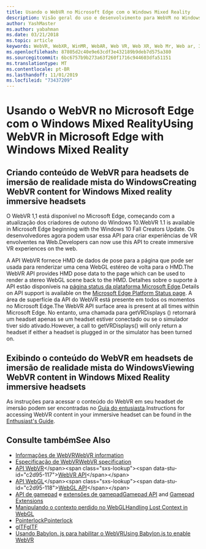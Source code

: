 ```yaml
---
title: Usando o WebVR no Microsoft Edge com o Windows Mixed Reality
description: Visão geral do uso e desenvolvimento para WebVR no Windows Mixed Reality
author: YashMaster
ms.author: yabahman
ms.date: 03/21/2018
ms.topic: article
keywords: WebVR, WebXR, WinMR, WebAR, Web VR, Web XR, Web Mr, Web ar, 360, 360 vídeo, 360 vídeos, 360 Photo, 360 fotos, 360 Content, imersiva Web, immersiveweb, IW
ms.openlocfilehash: 87805d2c40e9e63cdf3e432189b9deb7d575a380
ms.sourcegitcommit: 6bc6757b9b273a63f260f1716c944603dfa51151
ms.translationtype: MT
ms.contentlocale: pt-BR
ms.lasthandoff: 11/01/2019
ms.locfileid: "73437209"
---
```

# <a name="using-webvr-in-microsoft-edge-with-windows-mixed-reality"></a><span data-ttu-id="c2d95-104">Usando o WebVR no Microsoft Edge com o Windows Mixed Reality</span><span class="sxs-lookup"><span data-stu-id="c2d95-104">Using WebVR in Microsoft Edge with Windows Mixed Reality</span></span>

## <a name="creating-webvr-content-for-windows-mixed-reality-immersive-headsets"></a><span data-ttu-id="c2d95-105">Criando conteúdo de WebVR para headsets de imersão de realidade mista do Windows</span><span class="sxs-lookup"><span data-stu-id="c2d95-105">Creating WebVR content for Windows Mixed reality immersive headsets</span></span>

<span data-ttu-id="c2d95-106">O WebVR 1,1 está disponível no Microsoft Edge, começando com a atualização dos criadores de outono do Windows 10.</span><span class="sxs-lookup"><span data-stu-id="c2d95-106">WebVR 1.1 is available in Microsoft Edge beginning with the Windows 10 Fall Creators Update.</span></span> <span data-ttu-id="c2d95-107">Os desenvolvedores agora podem usar essa API para criar experiências de VR envolventes na Web.</span><span class="sxs-lookup"><span data-stu-id="c2d95-107">Developers can now use this API to create immersive VR experiences on the web.</span></span>

<span data-ttu-id="c2d95-108">A API WebVR fornece HMD de dados de pose para a página que pode ser usada para renderizar uma cena WebGL estéreo de volta para o HMD.</span><span class="sxs-lookup"><span data-stu-id="c2d95-108">The WebVR API provides HMD pose data to the page which can be used to render a stereo WebGL scene back to the HMD.</span></span> <span data-ttu-id="c2d95-109">Detalhes sobre o suporte à API estão disponíveis na [página status da plataforma Microsoft Edge](https://developer.microsoft.com/microsoft-edge/platform/status/webvr/).</span><span class="sxs-lookup"><span data-stu-id="c2d95-109">Details on API support is available on the [Microsoft Edge Platform Status page](https://developer.microsoft.com/microsoft-edge/platform/status/webvr/).</span></span> <span data-ttu-id="c2d95-110">A área de superfície da API do WebVR está presente em todos os momentos no Microsoft Edge.</span><span class="sxs-lookup"><span data-stu-id="c2d95-110">The WebVR API surface area is present at all times within Microsoft Edge.</span></span> <span data-ttu-id="c2d95-111">No entanto, uma chamada para getVRDisplays () retornará um headset apenas se um headset estiver conectado ou se o simulador tiver sido ativado.</span><span class="sxs-lookup"><span data-stu-id="c2d95-111">However, a call to getVRDisplays() will only return a headset if either a headset is plugged in or the simulator has been turned on.</span></span>

## <a name="viewing-webvr-content-in-windows-mixed-reality-immersive-headsets"></a><span data-ttu-id="c2d95-112">Exibindo o conteúdo do WebVR em headsets de imersão de realidade mista do Windows</span><span class="sxs-lookup"><span data-stu-id="c2d95-112">Viewing WebVR content in Windows Mixed Reality immersive headsets</span></span>

<span data-ttu-id="c2d95-113">As instruções para acessar o conteúdo do WebVR em seu headset de imersão podem ser encontradas no [Guia do entusiasta](https://docs.microsoft.com/windows/mixed-reality/enthusiast-guide/webvr).</span><span class="sxs-lookup"><span data-stu-id="c2d95-113">Instructions for accessing WebVR content in your immersive headset can be found in the [Enthusiast's Guide](https://docs.microsoft.com/windows/mixed-reality/enthusiast-guide/webvr).</span></span>

## <a name="see-also"></a><span data-ttu-id="c2d95-114">Consulte também</span><span class="sxs-lookup"><span data-stu-id="c2d95-114">See Also</span></span>
* [<span data-ttu-id="c2d95-115">Informações de WebVR</span><span class="sxs-lookup"><span data-stu-id="c2d95-115">WebVR information</span></span>](https://webvr.info)
* [<span data-ttu-id="c2d95-116">Especificação de WebVR</span><span class="sxs-lookup"><span data-stu-id="c2d95-116">WebVR specification</span></span>](https://w3c.github.io/webvr/)
* <span data-ttu-id="c2d95-117">[API WebVR](https://msdn.microsoft.com/library/mt806281(v=vs.85).aspx)</span><span class="sxs-lookup"><span data-stu-id="c2d95-117">[WebVR API](https://msdn.microsoft.com/library/mt806281(v=vs.85).aspx)</span></span>
* <span data-ttu-id="c2d95-118">[API WebGL](https://msdn.microsoft.com/library/bg182648(v=vs.85).aspx)</span><span class="sxs-lookup"><span data-stu-id="c2d95-118">[WebGL API](https://msdn.microsoft.com/library/bg182648(v=vs.85).aspx)</span></span>
* <span data-ttu-id="c2d95-119">[API de gamepad](https://msdn.microsoft.com/library/dn743630(v=vs.85).aspx) e [extensões de gamepad](https://w3c.github.io/gamepad/extensions.html)</span><span class="sxs-lookup"><span data-stu-id="c2d95-119">[Gamepad API](https://msdn.microsoft.com/library/dn743630(v=vs.85).aspx) and [Gamepad Extensions](https://w3c.github.io/gamepad/extensions.html)</span></span>
* [<span data-ttu-id="c2d95-120">Manipulando o contexto perdido no WebGL</span><span class="sxs-lookup"><span data-stu-id="c2d95-120">Handling Lost Context in WebGL</span></span>](https://www.khronos.org/webgl/wiki/HandlingContextLost)
* [<span data-ttu-id="c2d95-121">Pointerlock</span><span class="sxs-lookup"><span data-stu-id="c2d95-121">Pointerlock</span></span>](https://www.w3.org/TR/pointerlock/)
* [<span data-ttu-id="c2d95-122">glTF</span><span class="sxs-lookup"><span data-stu-id="c2d95-122">glTF</span></span>](https://www.khronos.org/gltf)
* [<span data-ttu-id="c2d95-123">Usando Babylon. js para habilitar o WebVR</span><span class="sxs-lookup"><span data-stu-id="c2d95-123">Using Babylon.js to enable WebVR</span></span>](https://docs.microsoft.com/windows/uwp/get-started/adding-webvr-to-a-babylonjs-game)

